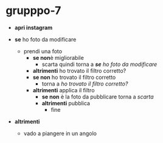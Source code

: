 # grupppo-7

- **apri instagram**

- **se** ho foto da modificare
  - prendi una foto
    - **se non**è migliorabile
      - scarta quindi torna a _**se** ho foto da modificare_
    - **altrimenti** ho trovato il filtro corretto?
    - **se non** ho trovato il filtro corretto
      - torna a _ho trovato il filtro corretto?_
    - **altrimenti** applica il filtro
      - **se non** è la foto da pubblicare torna a _scarta_
      - **altrimenti** pubblica
        - fine
- **altrimenti**
  - vado a piangere in un angolo
